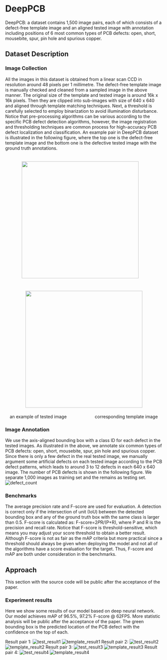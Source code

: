 # DeepPCB
DeepPCB: a dataset contains 1,500 image pairs, each of which consists of a defect-free template image and an aligned tested image with annotation including positions of 6 most common types of PCB defects: open, short, mousebite, spur, pin hole and spurious copper.

## Dataset Description
### Image Collection
All the images in this dataset is obtained from a linear scan CCD in resolution around 48 pixels per 1 millimetre. The defect-free template image is manually checked and cleaned from a sampled image in the above manner. The original size of the template and tested image is around 16k x 16k pixels. Then they are clipped into sub-images with size of 640 x 640 and aligned through template matching techniques. Next, a threshold is carefully selected to employ binarization to avoid illumination disturbance. Notice that pre-processing algorithms can be various according to the specific PCB defect detection algorithms, however, the image registration and thresholding techniques are common process for high-accuracy PCB defect localization and classification. An example pair in DeepPCB dataset is illustrated in the following figure, where the top one is the defect-free template image and the bottom one is the defective tested image with the ground truth annotations.
<div align=center><img src="https://github.com/tangsanli5201/DeepPCB/blob/master/fig/test.jpg" width="375" style="margin:20">
&nbsp;&nbsp;&nbsp;&nbsp;&nbsp;
<img src="https://github.com/tangsanli5201/DeepPCB/blob/master/fig/template.jpg" width="375" style="margin:20"> 
 </div>
<div align=center>
 an example of tested image 
 &nbsp;&nbsp;&nbsp;&nbsp;&nbsp;&nbsp;&nbsp;&nbsp;&nbsp;&nbsp;&nbsp;&nbsp;&nbsp;&nbsp;&nbsp; &nbsp;&nbsp;&nbsp;&nbsp;&nbsp;
 corresponding template image
 </div>

### Image Annotation
We use the axis-aligned bounding box with a class ID for each defect in the tested images. As illustrated in the above, we annotate six common types of PCB defects: open, short, mousebite, spur, pin hole and spurious copper. Since there is only a few defect in the real tested image, we manually argument some artificial defects on each tested image according to the PCB defect patterns, which leads to around 3 to 12 defects in each 640 x 640 image. The number of PCB defects is shown in the following figure. We separate 1,000 images as training set and the remains as testing set.
![defect_count](https://github.com/tangsanli5201/DeepPCB/blob/master/fig/CountPCB.png)

### Benchmarks
The average precision rate and F-score are used for evaluation. A detection is correct only if the intersection of unit (IoU) between the detected bounding box and any of the ground truth box with the same class is larger than 0.5. F-score is calculated as: F-score=2*P*R/(P+R), where P and R is the precision and recall rate. Notice that F-score is threshold-sensitive, which means you may adjust your score threshold to obtain a better result. Although F-score is not as fair as the mAP criteria but more practical since a threshold should always be given when deploying the model and not all of the algorithms have a score evaluation for the target. Thus, F-score and mAP are both under consideration in the benchmarks. 

## Approach
This section with the source code will be public after the acceptance of the paper.

### Experiment results
Here we show some results of our model based on deep neural network. Our model achieves mAP of 96.5%, 97.2% F-score @ 62FPS. More statistic analysis will be public after the acceptance of the paper. The green bounding box is the predicted location of the PCB defect with the confidence on the top of each.

Result pair 1:
![test_result1](https://github.com/tangsanli5201/DeepPCB/blob/master/fig/result/result_test1.jpg)
![template_result1](https://github.com/tangsanli5201/DeepPCB/blob/master/fig/result/result_temp1.jpg)
Result pair 2:
![test_result2](https://github.com/tangsanli5201/DeepPCB/blob/master/fig/result/result_test2.jpg)
![template_result2](https://github.com/tangsanli5201/DeepPCB/blob/master/fig/result/result_temp2.jpg)
Result pair 3:
![test_result3](https://github.com/tangsanli5201/DeepPCB/blob/master/fig/result/result_test3.jpg)
![template_result3](https://github.com/tangsanli5201/DeepPCB/blob/master/fig/result/result_temp3.jpg)
Result pair 4:
![test_result4](https://github.com/tangsanli5201/DeepPCB/blob/master/fig/result/result_test4.jpg)
![template_result4](https://github.com/tangsanli5201/DeepPCB/blob/master/fig/result/result_temp4.jpg)
